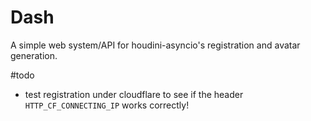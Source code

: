 # Dash

A simple web system/API for houdini-asyncio's registration and avatar generation.

#todo

- test registration under cloudflare to see if the header `HTTP_CF_CONNECTING_IP` works correctly!